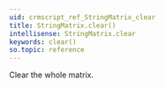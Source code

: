 ```yaml
---
uid: crmscript_ref_StringMatrix_clear
title: StringMatrix.clear()
intellisense: StringMatrix.clear
keywords: clear()
so.topic: reference
---
```



Clear the whole matrix.


